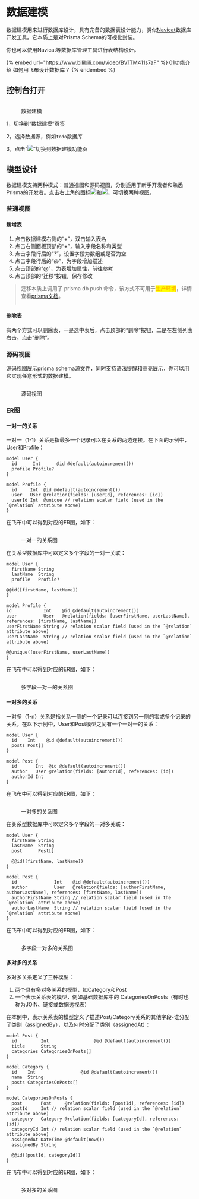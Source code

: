 # 数据建模

数据建模用来进行数据库设计，具有完备的数据表设计能力，类似[Navicat](https://navicat.com.cn/products#navicat)数据库开发工具。它本质上是对Prisma Schema的可视化封装。

你也可以使用Navicat等数据库管理工具进行表结构设计。

{% embed url="https://www.bilibili.com/video/BV1TM411s7aF" %}
01功能介绍 如何用飞布设计数据库？
{% endembed %}

## 控制台打开

<figure><img src="../../../.gitbook/assets/image (20) (1).png" alt=""><figcaption><p>数据建模</p></figcaption></figure>

1，切换到“数据建模”页签

2，选择数据源，例如`todo`数据库

3，点击“![](<../../../.gitbook/assets/image (2) (2).png>)”切换到数据建模功能页

## 模型设计

数据建模支持两种模式：普通视图和源码视图，分别适用于新手开发者和熟悉Prisma的开发者。点击右上角的图标![](<../../../.gitbook/assets/image (13) (3).png>)和![](<../../../.gitbook/assets/image (21).png>)，可切换两种视图。

### 普通视图

#### 新增表

1. 点击数据建模右侧的“+”，双击输入表名
2. 点击右侧面板顶部的“+”，输入字段名称和类型
3. 点击字段行后的“?”，设置字段为数组或是否为空
4. 点击字段行后的“@”，为字段增加描述
5. 点击顶部的“@”，为表增加属性，前往[参考](https://www.prisma.io/docs/concepts/components/prisma-schema/data-model#defining-attributes)
6. 点击顶部的“迁移”按钮，保存修改

> 迁移本质上调用了 prisma db push 命令，该方式不可用于<mark style="color:orange;">生产环境</mark>，详情查看[prisma文档](https://www.prisma.io/docs/concepts/components/prisma-migrate/db-push)。
>
> <img src="https://website-v9.vercel.app/illustrations/home-page/hasslefree-migrations.svg" alt="" data-size="original">

#### 删除表

有两个方式可以删除表，一是选中表后，点击顶部的“删除”按钮，二是在左侧列表右击，点击“删除”。

### 源码视图

源码视图展示prisma schema源文件，同时支持语法提醒和高亮展示，你可以用它实现任意形式的数据建模。

<figure><img src="../../../.gitbook/assets/image (8) (3).png" alt=""><figcaption><p>源码视图</p></figcaption></figure>

### ER图

#### 一对一的关系

一对一（1-1）关系是指最多一个记录可以在关系的两边连接。在下面的示例中，User和Profile：

```
model User {
  id      Int      @id @default(autoincrement())
  profile Profile?
}

model Profile {
  id     Int  @id @default(autoincrement())
  user   User @relation(fields: [userId], references: [id])
  userId Int  @unique // relation scalar field (used in the `@relation` attribute above)
}
```

在飞布中可以得到对应的ER图，如下：

<figure><img src="../../../.gitbook/assets/er-one-to-one.png" alt=""><figcaption><p>一对一的关系图</p></figcaption></figure>

在关系型数据库中可以定义多个字段的一对一关联：

```
model User {
  firstName String
  lastName  String
  profile   Profile?

@@id([firstName, lastName])
}

model Profile {
id            Int    @id @default(autoincrement())
user          User   @relation(fields: [userFirstName, userLastName], references: [firstName, lastName])
userFirstName String // relation scalar field (used in the `@relation` attribute above)
userLastName  String // relation scalar field (used in the `@relation` attribute above)

@@unique([userFirstName, userLastName])
}
```

在飞布中可以得到对应的ER图，如下：

<figure><img src="../../../.gitbook/assets/er-one-to-one-multi-field.png" alt=""><figcaption><p>多字段一对一的关系图</p></figcaption></figure>

#### 一对多的关系

一对多（1-n）关系是指关系一侧的一个记录可以连接到另一侧的零或多个记录的关系。在以下示例中，User和Post模型之间有一个一对一的关系：

```
model User {
  id    Int    @id @default(autoincrement())
  posts Post[]
}

model Post {
  id       Int  @id @default(autoincrement())
  author   User @relation(fields: [authorId], references: [id])
  authorId Int
}
```

在飞布中可以得到对应的ER图，如下：

<figure><img src="../../../.gitbook/assets/er-one-to-many.png" alt=""><figcaption><p>一对多的关系图</p></figcaption></figure>

在关系型数据库中可以定义多个字段的一对多关联：

```
model User {
  firstName String
  lastName  String
  post      Post[]

  @@id([firstName, lastName])
}

model Post {
  id              Int    @id @default(autoincrement())
  author          User   @relation(fields: [authorFirstName, authorLastName], references: [firstName, lastName])
  authorFirstName String // relation scalar field (used in the `@relation` attribute above)
  authorLastName  String // relation scalar field (used in the `@relation` attribute above)
}
```

在飞布中可以得到对应的ER图，如下：

<figure><img src="../../../.gitbook/assets/er-one-to-many-multi-field.png" alt=""><figcaption><p>多字段一对多的关系图</p></figcaption></figure>

#### 多对多的关系

多对多关系定义了三种模型：

1. 两个具有多对多关系的模型，如Category和Post
2. 一个表示关系表的模型，例如基础数据库中的 CategoriesOnPosts（有时也称为JOIN、链接或数据透视表）

在本例中，表示关系表的模型定义了描述Post/Category关系的其他字段-谁分配了类别（assignedBy），以及何时分配了类别（assignedAt）：

```
model Post {
  id         Int                 @id @default(autoincrement())
  title      String
  categories CategoriesOnPosts[]
}

model Category {
  id    Int                 @id @default(autoincrement())
  name  String
  posts CategoriesOnPosts[]
}

model CategoriesOnPosts {
  post       Post     @relation(fields: [postId], references: [id])
  postId     Int // relation scalar field (used in the `@relation` attribute above)
  category   Category @relation(fields: [categoryId], references: [id])
  categoryId Int // relation scalar field (used in the `@relation` attribute above)
  assignedAt DateTime @default(now())
  assignedBy String

  @@id([postId, categoryId])
}
```

在飞布中可以得到对应的ER图，如下：

<figure><img src="../../../.gitbook/assets/er-many-to-many.png" alt=""><figcaption><p>多对多的关系图</p></figcaption></figure>
